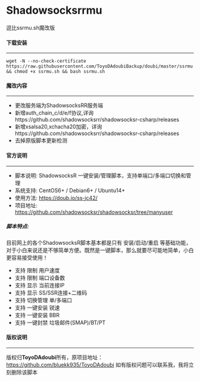 # Shadowsocksrrmu
逗比ssrmu.sh魔改版

#### 下载安装
------------
```shell
wget -N --no-check-certificate https://raw.githubusercontent.com/ToyoDAdoubiBackup/doubi/master/ssrmu.sh && chmod +x ssrmu.sh && bash ssrmu.sh
```
#### 魔改内容
------------
- 更改服务端为ShadowsocksRR服务端
- 新增auth_chain_c/d/e/f协议,详询https://github.com/shadowsocksrr/shadowsocksr-csharp/releases
- 新增xsalsa20,xchacha20加密，详询https://github.com/shadowsocksrr/shadowsocksr-csharp/releases
- 去掉原版脚本更新检测

#### 官方说明
------------
- 脚本说明: ShadowsocksR 一键安装/管理脚本，支持单端口/多端口切换和管理
- 系统支持: CentOS6+ / Debian6+ / Ubuntu14+
- 使用方法: https://doub.io/ss-jc42/
- 项目地址: https://github.com/shadowsocksr/shadowsocksr/tree/manyuser

##### 脚本特点:
目前网上的各个ShadowsocksR脚本基本都是只有 安装/启动/重启 等基础功能，对于小白来说还是不够简单方便。既然是一键脚本，那么就要尽可能地简单，小白更容易接受使用！

- 支持 限制 用户速度
- 支持 限制 端口设备数
- 支持 显示 当前连接IP
- 支持 显示 SS/SSR连接+二维码
- 支持 切换管理 单/多端口
- 支持 一键安装 锐速
- 支持 一键安装 BBR
- 支持 一键封禁 垃圾邮件(SMAP)/BT/PT

#### 版权说明

------------

版权归**ToyoDAdoubi**所有，原项目地址：https://github.com/bluekk935/ToyoDAdoubi
如有版权问题可以联系我，我将立刻删除该脚本

